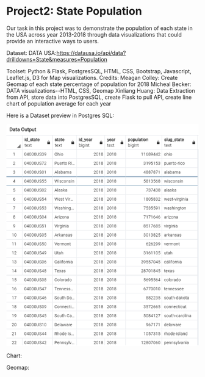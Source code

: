 # Project2: State Population
Our task in this project was to demonstrate the population of each state in the USA across year 2013-2018 through data visualizations that could provide an interactive ways to users. 

Dataset:
DATA USA:https://datausa.io/api/data?drilldowns=State&measures=Population

Toolset:
Python & Flask, PostgresSQL, HTML, CSS, Bootstrap, Javascript, Leaflet.js, D3 for Map visualizations.
Credits:
Meagan Colley: Create Geomap of each state percentage of population for 2018
Micheal Becker: DATA visualizations--HTML, CSS, Geomap
Xinliang Huang: Data Extraction from API, store data into PostgresSQL, create Flask to pull API, create line chart of population average for each year
<p> Here is a Dataset preview in Postgres SQL: </p>
<img src='Resources/population_state.png'/>

<p> Chart: </p>

<p> Geomap: </p>